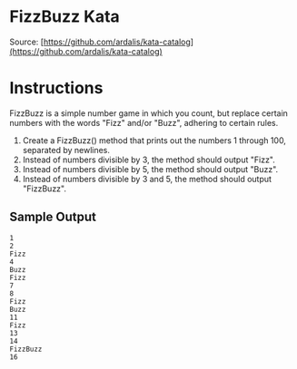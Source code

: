 FizzBuzz Kata
=============

Source: [https://github.com/ardalis/kata-catalog](https://github.com/ardalis/kata-catalog)

# Instructions #

FizzBuzz is a simple number game in which you count, but replace certain numbers with the words "Fizz" and/or "Buzz", adhering to certain rules.

1. Create a FizzBuzz() method that prints out the numbers 1 through 100, separated by newlines.
2. Instead of numbers divisible by 3, the method should output "Fizz".
3. Instead of numbers divisible by 5, the method should output "Buzz".
4. Instead of numbers divisible by 3 and 5, the method should output "FizzBuzz".

## Sample Output ##
    1
    2
    Fizz
    4
    Buzz
    Fizz
    7
    8
    Fizz
    Buzz
    11
    Fizz
    13
    14
    FizzBuzz
    16
